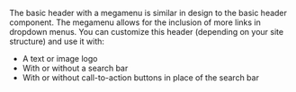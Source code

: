 The basic header with a megamenu is similar in design to the basic header component. The megamenu allows for the inclusion of more links in dropdown menus. You can customize this header (depending on your site structure) and use it with:
- A text or image logo
- With or without a search bar
- With or without call-to-action buttons in place of the search bar
